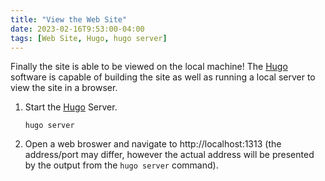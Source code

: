 ```yaml
---
title: "View the Web Site"
date: 2023-02-16T9:53:00-04:00
tags: [Web Site, Hugo, hugo server]
---
```

Finally the site is able to be viewed on the local machine!  The [Hugo](https://gohugo.io/) software is capable of building the site as well as running a local server to view the site in a browser.

1. Start the [Hugo](https://gohugo.io/) Server.

   ```
   hugo server
   ```

1. Open a web broswer and navigate to http://localhost:1313 (the address/port may differ, however the actual address will be presented by the output from the `hugo server` command).